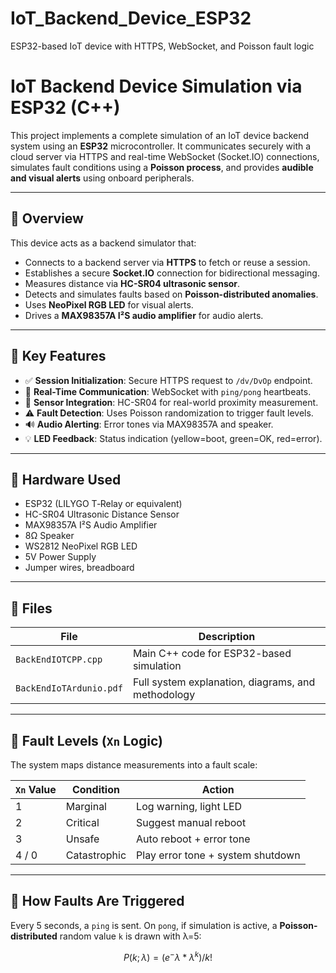 # IoT_Backend_Device_ESP32
ESP32-based IoT device with HTTPS, WebSocket, and Poisson fault logic

# IoT Backend Device Simulation via ESP32 (C++)

This project implements a complete simulation of an IoT device backend system using an **ESP32** microcontroller. It communicates securely with a cloud server via HTTPS and real-time WebSocket (Socket.IO) connections, simulates fault conditions using a **Poisson process**, and provides **audible and visual alerts** using onboard peripherals.

---

## 📜 Overview

This device acts as a backend simulator that:
- Connects to a backend server via **HTTPS** to fetch or reuse a session.
- Establishes a secure **Socket.IO** connection for bidirectional messaging.
- Measures distance via **HC-SR04 ultrasonic sensor**.
- Detects and simulates faults based on **Poisson-distributed anomalies**.
- Uses **NeoPixel RGB LED** for visual alerts.
- Drives a **MAX98357A I²S audio amplifier** for audio alerts.

---

## 🧪 Key Features

- ✅ **Session Initialization**: Secure HTTPS request to `/dv/DvOp` endpoint.
- 🔄 **Real-Time Communication**: WebSocket with `ping/pong` heartbeats.
- 📏 **Sensor Integration**: HC-SR04 for real-world proximity measurement.
- ⚠️ **Fault Detection**: Uses Poisson randomization to trigger fault levels.
- 🔊 **Audio Alerting**: Error tones via MAX98357A and speaker.
- 💡 **LED Feedback**: Status indication (yellow=boot, green=OK, red=error).

---

## 🧰 Hardware Used

- ESP32 (LILYGO T‑Relay or equivalent)
- HC-SR04 Ultrasonic Distance Sensor
- MAX98357A I²S Audio Amplifier
- 8Ω Speaker
- WS2812 NeoPixel RGB LED
- 5V Power Supply
- Jumper wires, breadboard

---

## 📂 Files

| File | Description |
|------|-------------|
| `BackEndIOTCPP.cpp` | Main C++ code for ESP32-based simulation |
| `BackEndIoTArdunio.pdf` | Full system explanation, diagrams, and methodology |

---

## 🔁 Fault Levels (`Xn` Logic)

The system maps distance measurements into a fault scale:

| `Xn` Value | Condition | Action |
|------------|-----------|--------|
| 1 | Marginal | Log warning, light LED |
| 2 | Critical | Suggest manual reboot |
| 3 | Unsafe | Auto reboot + error tone |
| 4 / 0 | Catastrophic | Play error tone + system shutdown |

---

## 🧪 How Faults Are Triggered

Every 5 seconds, a `ping` is sent. On `pong`, if simulation is active, a **Poisson-distributed** random value `k` is drawn with λ=5:

```math
P(k; λ) = (e^-λ * λ^k) / k!


